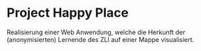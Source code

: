 # Project Happy Place
Realisierung einer Web Anwendung, welche die Herkunft der (anonymisierten) Lernende des ZLI auf einer Mappe visualisiert.
